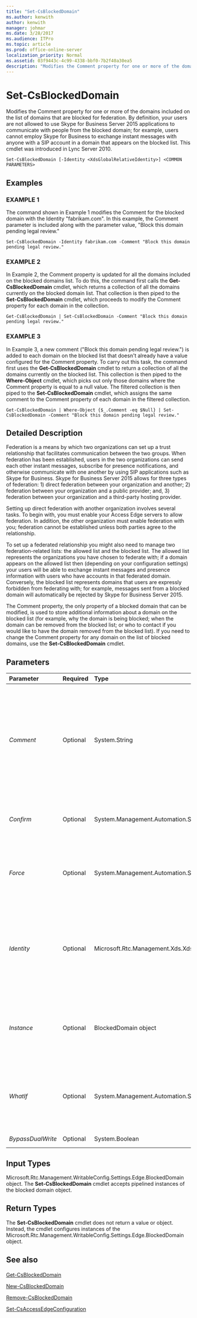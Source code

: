```yaml
---
title: "Set-CsBlockedDomain"
ms.author: kenwith
author: kenwith
manager: johmar
ms.date: 3/28/2017
ms.audience: ITPro
ms.topic: article
ms.prod: office-online-server
localization_priority: Normal
ms.assetid: 03f9443c-4c99-4338-bbf0-7b2f40a30ea5
description: "Modifies the Comment property for one or more of the domains included on the list of domains that are blocked for federation. By definition, your users are not allowed to use Skype for Business Server 2015 applications to communicate with people from the blocked domain; for example, users cannot employ Skype for Business to exchange instant messages with anyone with a SIP account in a domain that appears on the blocked list. This cmdlet was introduced in Lync Server 2010."
---
```


# Set-CsBlockedDomain
 
Modifies the Comment property for one or more of the domains included on the list of domains that are blocked for federation. By definition, your users are not allowed to use Skype for Business Server 2015 applications to communicate with people from the blocked domain; for example, users cannot employ Skype for Business to exchange instant messages with anyone with a SIP account in a domain that appears on the blocked list. This cmdlet was introduced in Lync Server 2010.
  
```
Set-CsBlockedDomain [-Identity <XdsGlobalRelativeIdentity>] <COMMON PARAMETERS>

```

## Examples

### EXAMPLE 1

The command shown in Example 1 modifies the Comment for the blocked domain with the Identity "fabrikam.com". In this example, the Comment parameter is included along with the parameter value, "Block this domain pending legal review."
  
```
Set-CsBlockedDomain -Identity fabrikam.com -Comment "Block this domain pending legal review."
```

### EXAMPLE 2

In Example 2, the Comment property is updated for all the domains included on the blocked domains list. To do this, the command first calls the **Get-CsBlockedDomain** cmdlet, which returns a collection of all the domains currently on the blocked domain list. That collection is then piped to the **Set-CsBlockedDomain** cmdlet, which proceeds to modify the Comment property for each domain in the collection.
  
```
Get-CsBlockedDomain | Set-CsBlockedDomain -Comment "Block this domain pending legal review."
```

### EXAMPLE 3

In Example 3, a new comment ("Block this domain pending legal review.") is added to each domain on the blocked list that doesn't already have a value configured for the Comment property. To carry out this task, the command first uses the **Get-CsBlockedDomain** cmdlet to return a collection of all the domains currently on the blocked list. This collection is then piped to the **Where-Object** cmdlet, which picks out only those domains where the Comment property is equal to a null value. The filtered collection is then piped to the **Set-CsBlockedDomain** cmdlet, which assigns the same comment to the Comment property of each domain in the filtered collection.
  
```
Get-CsBlockedDomain | Where-Object {$_.Comment -eq $Null} | Set-CsBlockedDomain -Comment "Block this domain pending legal review."
```

## Detailed Description

Federation is a means by which two organizations can set up a trust relationship that facilitates communication between the two groups. When federation has been established, users in the two organizations can send each other instant messages, subscribe for presence notifications, and otherwise communicate with one another by using SIP applications such as Skype for Business. Skype for Business Server 2015 allows for three types of federation: 1) direct federation between your organization and another; 2) federation between your organization and a public provider; and, 3) federation between your organization and a third-party hosting provider.
  
Setting up direct federation with another organization involves several tasks. To begin with, you must enable your Access Edge servers to allow federation. In addition, the other organization must enable federation with you; federation cannot be established unless both parties agree to the relationship.
  
To set up a federated relationship you might also need to manage two federation-related lists: the allowed list and the blocked list. The allowed list represents the organizations you have chosen to federate with; if a domain appears on the allowed list then (depending on your configuration settings) your users will be able to exchange instant messages and presence information with users who have accounts in that federated domain. Conversely, the blocked list represents domains that users are expressly forbidden from federating with; for example, messages sent from a blocked domain will automatically be rejected by Skype for Business Server 2015.
  
The Comment property, the only property of a blocked domain that can be modified, is used to store additional information about a domain on the blocked list (for example, why the domain is being blocked; when the domain can be removed from the blocked list; or who to contact if you would like to have the domain removed from the blocked list). If you need to change the Comment property for any domain on the list of blocked domains, use the **Set-CsBlockedDomain** cmdlet.
  
## Parameters

|**Parameter**|**Required**|**Type**|**Description**|
|:-----|:-----|:-----|:-----|
| _Comment_ <br/> |Optional  <br/> |System.String  <br/> |Enables you to provide additional information about the domain being modified. For example, you might add a Comment that indicates why the domain has been placed on the blocked list.  <br/> |
| _Confirm_ <br/> |Optional  <br/> |System.Management.Automation.SwitchParameter  <br/> |Prompts you for confirmation before executing the command.  <br/> |
| _Force_ <br/> |Optional  <br/> |System.Management.Automation.SwitchParameter  <br/> |Suppresses the display of any non-fatal error message that might occur when running the command.  <br/> |
| _Identity_ <br/> |Optional  <br/> |Microsoft.Rtc.Management.Xds.XdsGlobalRelativeIdentity  <br/> |Fully qualified domain name (FQDN) of the blocked domain for which the Comment property is being modified. For example: fabrikam.com  <br/> |
| _Instance_ <br/> |Optional  <br/> |BlockedDomain object  <br/> |Allows you to pass a reference to an object to the cmdlet rather than set individual parameter values.  <br/> |
| _WhatIf_ <br/> |Optional  <br/> |System.Management.Automation.SwitchParameter  <br/> |Describes what would happen if you executed the command without actually executing the command.  <br/> |
| _BypassDualWrite_ <br/> |Optional  <br/> |System.Boolean  <br/> |PARAMVALUE: $true | $false  <br/> |
   
## Input Types

Microsoft.Rtc.Management.WritableConfig.Settings.Edge.BlockedDomain object. The **Set-CsBlockedDomain** cmdlet accepts pipelined instances of the blocked domain object.
  
## Return Types

The **Set-CsBlockedDomain** cmdlet does not return a value or object. Instead, the cmdlet configures instances of the Microsoft.Rtc.Management.WritableConfig.Settings.Edge.BlockedDomain object.
  
## See also

#### 

[Get-CsBlockedDomain](get-csblockeddomain.md)
  
[New-CsBlockedDomain](new-csblockeddomain.md)
  
[Remove-CsBlockedDomain](remove-csblockeddomain.md)
  
[Set-CsAccessEdgeConfiguration](set-csaccessedgeconfiguration.md)

